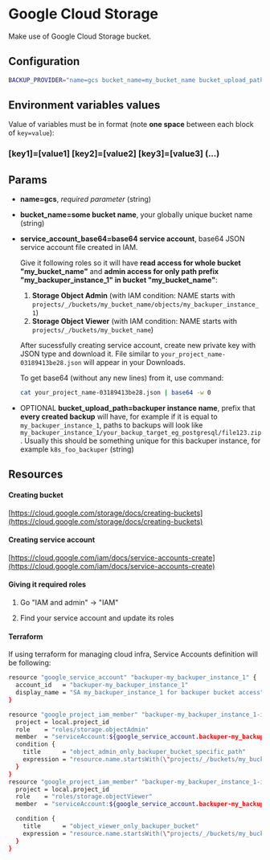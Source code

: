 # Google Cloud Storage

Make use of Google Cloud Storage bucket.

## Configuration

```bash
BACKUP_PROVIDER="name=gcs bucket_name=my_bucket_name bucket_upload_path=my_backuper_instance_1 service_account_base64=Z29vZ2xlX3NlcnZpY2VfYWNjb3VudAo="
```

## Environment variables values

Value of variables must be in format (note **one space** between each block of `key=value`):

<h3> 
[key1]=[value1] [key2]=[value2] [key3]=[value3] (...)
</h3>

## Params

- **name=gcs**, _required parameter_ (string)
- **bucket_name=some bucket name**, your globally unique bucket name (string)
- **service_account_base64=base64 service account**, base64 JSON service account file created in IAM.

  Give it following roles so it will have **read access for whole bucket "my_bucket_name"** and **admin access for only path prefix "my_backuper_instance_1" in bucket "my_bucket_name"**:

  1. **Storage Object Admin** (with IAM condition: NAME starts with `projects/_/buckets/my_bucket_name/objects/my_backuper_instance_1`)
  2. **Storage Object Viewer** (with IAM condition: NAME starts with `projects/_/buckets/my_bucket_name`)

  After sucessfully creating service account, create new private key with JSON type and download it. File similar to `your_project_name-03189413be28.json` will appear in your Downloads.

  To get base64 (without any new lines) from it, use command:

  ```bash
  cat your_project_name-03189413be28.json | base64 -w 0
  ```

- OPTIONAL **bucket_upload_path=backuper instance name**, prefix that **every created backup** will have, for example if it is equal to `my_backuper_instance_1`, paths to backups will look like `my_backuper_instance_1/your_backup_target_eg_postgresql/file123.zip`. Usually this should be something unique for this backuper instance, for example `k8s_foo_backuper` (string)

## Resources

#### Creating bucket

[https://cloud.google.com/storage/docs/creating-buckets](https://cloud.google.com/storage/docs/creating-buckets)

#### Creating service account

[https://cloud.google.com/iam/docs/service-accounts-create](https://cloud.google.com/iam/docs/service-accounts-create)

#### Giving it required roles

1. Go "IAM and admin" -> "IAM"

2. Find your service account and update its roles

#### Terraform

If using terraform for managing cloud infra, Service Accounts definition will be following:

```bash
resource "google_service_account" "backuper-my_backuper_instance_1" {
  account_id   = "backuper-my_backuper_instance_1"
  display_name = "SA my_backuper_instance_1 for backuper bucket access"
}

resource "google_project_iam_member" "backuper-my_backuper_instance_1-iam-object-admin" {
  project = local.project_id
  role    = "roles/storage.objectAdmin"
  member  = "serviceAccount:${google_service_account.backuper-my_backuper_instance_1.email}"
  condition {
    title      = "object_admin_only_backuper_bucket_specific_path"
    expression = "resource.name.startsWith(\"projects/_/buckets/my_bucket_name/objects/my_backuper_instance_1\")"
  }
}
resource "google_project_iam_member" "backuper-my_backuper_instance_1-iam-object-viewer" {
  project = local.project_id
  role    = "roles/storage.objectViewer"
  member  = "serviceAccount:${google_service_account.backuper-my_backuper_instance_1.email}"

  condition {
    title      = "object_viewer_only_backuper_bucket"
    expression = "resource.name.startsWith(\"projects/_/buckets/my_bucket_name\")"
  }
}

```

<br>
<br>
